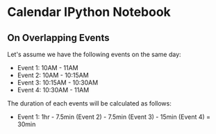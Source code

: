 # Calendar IPython Notebook

## On Overlapping Events

Let's assume we have the following events on the same day:
- Event 1: 10AM - 11AM
- Event 2: 10AM - 10:15AM
- Event 3: 10:15AM - 10:30AM
- Event 4: 10:30AM - 11AM

The duration of each events will be calculated as follows:
- Event 1: 1hr - 7.5min (Event 2) - 7.5min (Event 3) - 15min (Event 4) = 30min